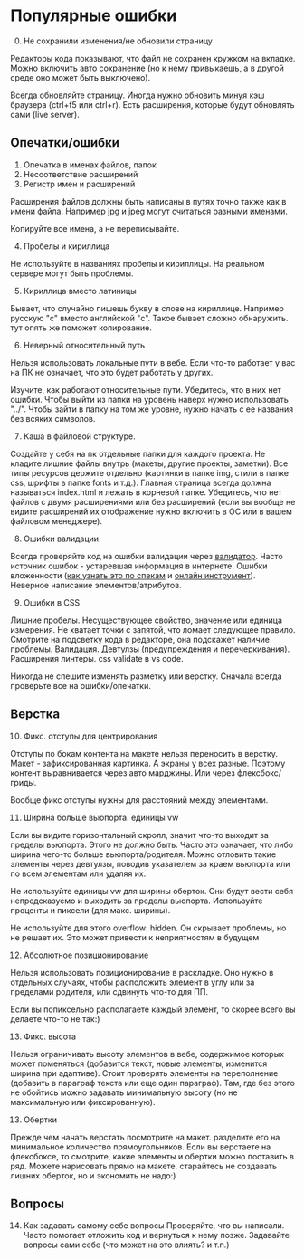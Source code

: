 # Популярные ошибки

0. Не сохранили изменения/не обновили страницу

Редакторы кода показывают, что файл не сохранен кружком на вкладке. Можно включить авто сохранение (но к нему привыкаешь, а в другой среде оно может быть выключено).

Всегда обновляйте страницу. Иногда нужно обновить минуя кэш браузера (ctrl+f5 или ctrl+r). Есть расширения, которые будут обновлять сами (live server).

## Опечатки/ошибки
1. Опечатка в именах файлов, папок
2. Несоответствие расширений
3. Регистр имен и расширений

Расширения файлов должны быть написаны в путях точно также как в имени файла. Например jpg и jpeg могут считаться разными именами.

Копируйте все имена, а не переписывайте.

4. Пробелы и кириллица

Не используйте в названиях пробелы и кириллицы. На реальном сервере могут быть проблемы.

5. Кириллица вместо латиницы

Бывает, что случайно пишешь букву в слове на кириллице. Например русскую "с" вместо английской "c". Такое бывает сложно обнаружить. тут опять же поможет копирование.

6. Неверный относительный путь 

Нельзя использовать локальные пути в вебе. Если что-то работает у вас на ПК не означает, что это будет работать у других. 

Изучите, как работают относительные пути. Убедитесь, что в них нет ошибки. Чтобы выйти из папки на уровень наверх нужно использовать "../". Чтобы зайти в папку на том же уровне, нужно начать с ее названия без всяких символов.

7. Каша в файловой структуре. 

Создайте у себя на пк отдельные папки для каждого проекта. Не кладите лишние файлы внутрь (макеты, другие проекты, заметки). Все типы ресурсов держите отдельно (картинки в папке img, стили в папке css, шрифты в папке fonts и т.д.). Главная страница всегда должна называться index.html и лежать в корневой папке. Убедитесь, что нет файлов с двумя расширениями или без расширений (если вы вообще не видите расширений их отображение нужно включить в ОС или в вашем файловом менеджере). 

8. Ошибки валидации

Всегда проверяйте код на ошибки валидации через [валидатор](https://validator.w3.org/nu/). Часто источник ошибок - устаревшая информация в интернете. Ошибки вложенности ([как узнать это по спекам](https://youtu.be/7w9K34oL_LE) и [онлайн инструмент](https://caninclude.glitch.me/)). Неверное написание элементов/атрибутов.

9. Ошибки в CSS 

Лишние пробелы. Несуществующее свойство, значение или единица измерения. Не хватает точки с запятой, что ломает следующее правило. Смотрите на подсветку кода в редакторе, она подскажет наличие проблемы. Валидация. Девтулзы (предупреждения и перечеркивания). Расширения линтеры. css validate в vs code.

Никогда не спешите изменять разметку или верстку. Сначала всегда проверьте все на ошибки/опечатки.

## Верстка

10. Фикс. отступы для центрирования

Отступы по бокам контента на макете нельзя переносить в верстку. Макет - зафиксированная картинка. А экраны у всех разные. Поэтому контент выравнивается через авто марджины. Или через флексбокс/гриды.

Вообще фикс отступы нужны для расстояний между элементами.

11. Ширина больше вьюпорта. единицы vw

Если вы видите горизонтальный скролл, значит что-то выходит за пределы вьюпорта. Этого не должно быть. Часто это означает, что либо ширина чего-то больше вьюпорта/родителя. Можно отловить такие элементы через девтулзы, поводив указателем за краем вьюпорта или по всем элементам или удаляя их.

Не используйте единицы vw для ширины оберток. Они будут вести себя непредсказуемо и выходить за пределы вьюпорта. Используйте проценты и пиксели (для макс. ширины).

Не используйте для этого overflow: hidden. Он скрывает проблемы, но не решает их. Это может привести к неприятностям в будущем

12. Абсолютное позиционирование

Нельзя использовать позиционирование в раскладке. Оно нужно в отдельных случаях, чтобы расположить элемент в углу или за пределами родителя, или сдвинуть что-то для ПП.

Если вы попиксельно располагаете каждый элемент, то скорее всего вы делаете что-то не так:)

13. Фикс. высота

Нельзя ограничивать высоту элементов в вебе, содержимое которых может поменяться (добавится текст, новые элементы, изменится ширина при адаптиве). Стоит проверять элементы на переполнение (добавить в параграф текста или еще один параграф). Там, где без этого не обойтись можно задавать минимальную высоту (но не максимальную или фиксированную).

13. Обертки

Прежде чем начать верстать посмотрите на макет. разделите его на минимальное количество прямоугольников. Если вы верстаете на флексбоксе, то смотрите, какие элементы и обертки можно поставить в ряд. Можете нарисовать прямо на макете. старайтесь не создавать лишних оберток, но и экономить не надо:)

## Вопросы
14. Как задавать самому себе вопросы
Проверяйте, что вы написали. Часто помогает отложить код и вернуться к нему позже.
Задавайте вопросы сами себе (что может на это влиять? и т.п.)